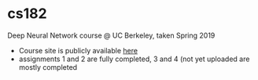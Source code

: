# cs182
Deep Neural Network course @ UC Berkeley, taken Spring 2019

- Course site is publicly available [here](https://bcourses.berkeley.edu/courses/1478831)
- assignments 1 and 2 are fully completed, 3 and 4 (not yet uploaded are mostly completed
